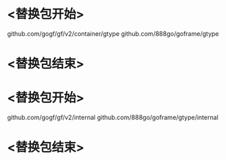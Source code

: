 
# <替换包开始>
github.com/gogf/gf/v2/container/gtype
github.com/888go/goframe/gtype
# <替换包结束>

# <替换包开始>
github.com/gogf/gf/v2/internal
github.com/888go/goframe/gtype/internal
# <替换包结束>
